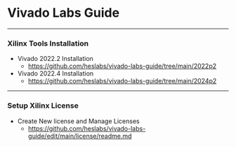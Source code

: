 # Vivado Labs Guide

---
### Xilinx Tools Installation

* Vivado 2022.2 Installation
    * https://github.com/heslabs/vivado-labs-guide/tree/main/2022p2
* Vivado 2022.4 Installation
    * https://github.com/heslabs/vivado-labs-guide/tree/main/2024p2


---
### Setup Xilinx License

* Create New license and Manage Licenses
   * https://github.com/heslabs/vivado-labs-guide/edit/main/license/readme.md


